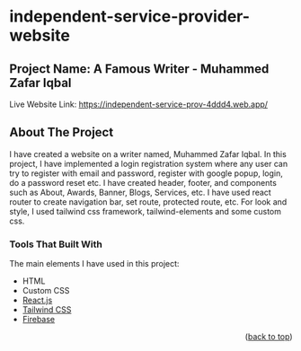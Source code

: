 # independent-service-provider-website
## Project Name: A Famous Writer - Muhammed Zafar Iqbal

<!-- LIVE WEBSITE LINK -->
Live Website Link: https://independent-service-prov-4ddd4.web.app/

<!-- ABOUT THE PROJECT -->
## About The Project

I have created a website on a writer named, Muhammed Zafar Iqbal. In this project, I have implemented a login registration system where any user can try to register with email and password, register with google popup, login, do a password reset etc. I have created header, footer, and components such as About, Awards, Banner, Blogs, Services, etc. I have used react router to create navigation bar, set route, protected route, etc. For look and style, I used tailwind css framework, tailwind-elements and some custom css.

<!-- BUILD WITH -->
### Tools That Built With

The main elements I have used in this project:
* HTML
* Custom CSS
* [React.js](https://reactjs.org/)
* [Tailwind CSS](https://tailwindcss.com/)
* [Firebase](https://firebase.google.com/)

<p align="right">(<a href="#top">back to top</a>)</p>
